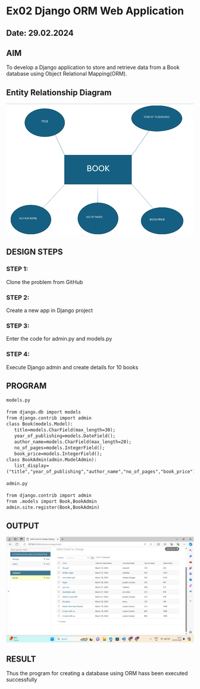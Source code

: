 # Ex02 Django ORM Web Application
## Date: 29.02.2024

## AIM
To develop a Django application to store and retrieve data from a Book database using Object Relational Mapping(ORM).

## Entity Relationship Diagram

![alt text](<er diagram.png>)

## DESIGN STEPS

### STEP 1:
Clone the problem from GitHub

### STEP 2:
Create a new app in Django project

### STEP 3:
Enter the code for admin.py and models.py

### STEP 4:
Execute Django admin and create details for 10 books

## PROGRAM

```
models.py

from django.db import models
from django.contrib import admin
class Book(models.Model):
   title=models.CharField(max_length=30);
   year_of_publishing=models.DateField(); 
   author_name=models.CharField(max_length=20);
   no_of_pages=models.IntegerField();
   book_price=models.IntegerField();
class BookAdmin(admin.ModelAdmin):
   list_display=("title","year_of_publishing","author_name","no_of_pages","book_price");

admin.py

from django.contrib import admin
from .models import Book,BookAdmin
admin.site.register(Book,BookAdmin)

```

## OUTPUT

![alt text](<Screenshot (58).png>)


## RESULT
Thus the program for creating a database using ORM hass been executed successfully
